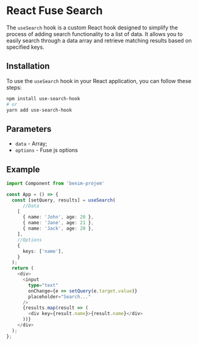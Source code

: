 
# React Fuse Search

The `useSearch` hook is a custom React hook designed to simplify the process of adding search functionality to a list of data. It allows you to easily search through a data array and retrieve matching results based on specified keys.

## Installation

To use the `useSearch` hook in your React application, you can follow these steps:

```bash
npm install use-search-hook
# or
yarn add use-search-hook
```

## Parameters

- `data` - Array<T>;
- `options` - Fuse js options

## Example

```Typescript 
import Component from 'benim-projem'

const App = () => {
  const [setQuery, results] = useSearch(
      //Data
    [
      { name: 'John', age: 20 },
      { name: 'Jane', age: 21 },
      { name: 'Jack', age: 20 },
    ],
    //Options
    {
      keys: ['name'],
    }
  );
  return (
    <div>
      <input
        type="text"
        onChange={e => setQuery(e.target.value)}
        placeholder="Search..."
      />
      {results.map(result => (
        <div key={result.name}>{result.name}</div>
      ))}
    </div>
  );
};
```

  